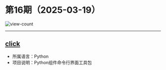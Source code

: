 # 第16期（2025-03-19）

![view-count](https://count.getloli.com/@xiaoxuan6-weekly-20250319)

---
## [click](https://github.com/pallets/click)
- 所属语言：Python
- 项目说明：Python组件命令行界面工具包
